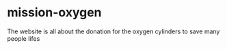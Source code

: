 # mission-oxygen
The website is all about the donation for the oxygen cylinders to save many people lifes
